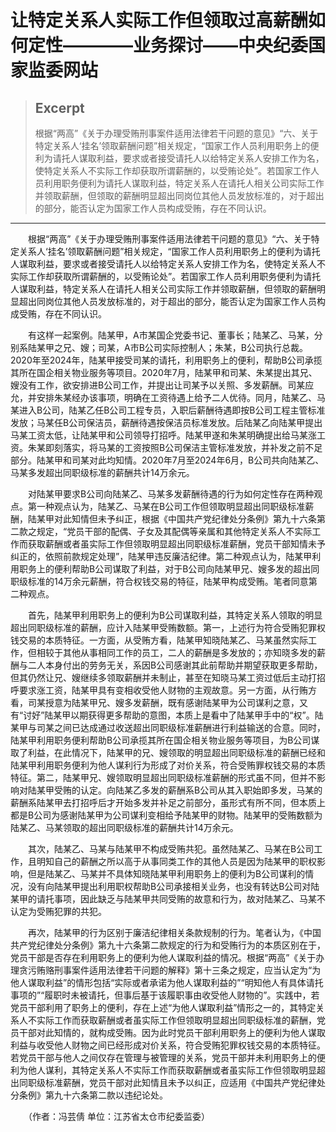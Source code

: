 
# 让特定关系人实际工作但领取过高薪酬如何定性————业务探讨——中央纪委国家监委网站

> ## Excerpt
> 根据“两高”《关于办理受贿刑事案件适用法律若干问题的意见》“六、关于特定关系人‘挂名’领取薪酬问题”相关规定，“国家工作人员利用职务上的便利为请托人谋取利益，要求或者接受请托人以给特定关系人安排工作为名，使特定关系人不实际工作却获取所谓薪酬的，以受贿论处”。若国家工作人员利用职务便利为请托人谋取利益，特定关系人在请托人相关公司实际工作并领取薪酬，但领取的薪酬明显超出同岗位其他人员发放标准的，对于超出的部分，能否认定为国家工作人员构成受贿，存在不同认识。

---
　　根据“两高”《关于办理受贿刑事案件适用法律若干问题的意见》“六、关于特定关系人‘挂名’领取薪酬问题”相关规定，“国家工作人员利用职务上的便利为请托人谋取利益，要求或者接受请托人以给特定关系人安排工作为名，使特定关系人不实际工作却获取所谓薪酬的，以受贿论处”。若国家工作人员利用职务便利为请托人谋取利益，特定关系人在请托人相关公司实际工作并领取薪酬，但领取的薪酬明显超出同岗位其他人员发放标准的，对于超出的部分，能否认定为国家工作人员构成受贿，存在不同认识。

　　有这样一起案例。陆某甲，A市某国企党委书记、董事长；陆某乙、马某，分别系陆某甲之兄、嫂；司某，A市B公司实际控制人；朱某，B公司执行总裁。2020年至2024年，陆某甲接受司某的请托，利用职务上的便利，帮助B公司承揽其所在国企相关物业服务等项目。2020年7月，陆某甲和司某、朱某提出其兄、嫂没有工作，欲安排进B公司工作，并提出让司某予以关照、多发薪酬。司某应允，并安排朱某经办该事项，明确在工资待遇上给予二人优待。同月，陆某乙、马某进入B公司，陆某乙任B公司工程专员，入职后薪酬待遇即按B公司工程主管标准发放；马某任B公司保洁员，薪酬待遇按保洁员标准发放。后陆某乙向陆某甲提出马某工资太低，让陆某甲和公司领导打招呼。陆某甲遂和朱某明确提出给马某涨工资。朱某即刻落实，将马某的工资按照B公司保洁主管标准发放，并补发之前不足部分。陆某甲和司某对此均知情。2020年7月至2024年6月，B公司共向陆某乙、马某多发超出同职级标准的薪酬共计14万余元。

　　对陆某甲要求B公司向陆某乙、马某多发薪酬待遇的行为如何定性存在两种观点。第一种观点认为，陆某乙、马某在B公司工作但领取明显超出同职级标准薪酬，陆某甲对此知情但未予纠正，根据《中国共产党纪律处分条例》第九十六条第二款之规定，“党员干部的配偶、子女及其配偶等亲属和其他特定关系人不实际工作而获取薪酬或者虽实际工作但领取明显超出同职级标准薪酬，党员干部知情未予纠正的，依照前款规定处理”，陆某甲违反廉洁纪律。第二种观点认为，陆某甲利用职务上的便利帮助B公司谋取了利益，对于B公司向陆某甲兄、嫂多发的超出同职级标准的14万余元薪酬，符合权钱交易的特征，陆某甲构成受贿。笔者同意第二种观点。

　　首先，陆某甲利用职务上的便利为B公司谋取利益，其特定关系人领取的明显超出同职级标准的薪酬，应计入陆某甲受贿数额。第一，上述行为符合受贿犯罪权钱交易的本质特征。一方面，从受贿方看，陆某甲知晓陆某乙、马某虽然实际工作，但相较于其他从事相同工作的员工，二人的薪酬是多发放的；亦知晓多发的薪酬与二人本身付出的劳务无关，系因B公司感谢其此前帮助并期望获取更多帮助，但其仍然让兄、嫂继续多领取薪酬并未制止，甚至在知晓马某工资过低后主动打招呼要求涨工资，陆某甲具有变相收受他人财物的主观故意。另一方面，从行贿方看，司某授意为陆某甲兄、嫂多发薪酬，既有感谢陆某甲为公司谋利之意，又有“讨好”陆某甲以期获得更多帮助的意图，本质上是看中了陆某甲手中的“权”。陆某甲与司某之间已达成通过收送超出同职级标准薪酬进行利益输送的合意。同时，陆某甲利用职务便利帮助B公司承揽其所在国企相关物业服务等项目，为B公司谋取了利益，在此情况下，陆某甲的兄、嫂领取的明显超出同职级标准的薪酬已经和陆某甲利用职务便利为他人谋利行为形成了对价关系，符合受贿罪权钱交易的本质特征。第二，陆某甲兄、嫂领取明显超出同职级标准薪酬的形式虽不同，但并不影响对陆某甲受贿的认定。向陆某乙多发的薪酬系B公司从其入职始即多发，马某的薪酬系陆某甲去打招呼后才开始多发并补足之前部分，虽形式有所不同，但本质上都是B公司为感谢陆某甲为公司谋利变相给予陆某甲的财物。陆某甲的受贿数额为陆某乙、马某领取的超出同职级标准的薪酬共计14万余元。

　　其次，陆某乙、马某与陆某甲不构成受贿共犯。虽然陆某乙、马某在B公司工作，且明知自己的薪酬之所以高于从事同类工作的其他人员是因为陆某甲的职权影响，但是陆某乙、马某并不具体知晓陆某甲利用职务上的便利为B公司谋利的情况，没有向陆某甲提出利用职权帮助B公司承接相关业务，也没有转达B公司对陆某甲的请托事项，因此缺乏与陆某甲共同受贿的故意和行为，故对陆某乙、马某不认定为受贿犯罪的共犯。

　　再次，陆某甲的行为区别于廉洁纪律相关条款规制的行为。笔者认为，《中国共产党纪律处分条例》第九十六条第二款规定的行为和受贿行为的本质区别在于，党员干部是否存在利用职务上的便利为他人谋取利益的情况。根据“两高”《关于办理贪污贿赂刑事案件适用法律若干问题的解释》第十三条之规定，应当认定为“为他人谋取利益”的情形包括“实际或者承诺为他人谋取利益的”“明知他人有具体请托事项的”“履职时未被请托，但事后基于该履职事由收受他人财物的”。实践中，若党员干部利用了职务上的便利，存在上述“为他人谋取利益”情形之一的，其特定关系人不实际工作而获取薪酬或者虽实际工作但领取明显超出同职级标准的薪酬，党员干部对此知情的，就构成受贿。因为此时党员干部利用职务上的便利为他人谋取利益与收受他人财物之间已经形成对价关系，符合受贿犯罪权钱交易的本质特征。若党员干部与他人之间仅存在管理与被管理的关系，党员干部并未利用职务上的便利为他人谋利，其特定关系人不实际工作而获取薪酬或者虽实际工作但领取明显超出同职级标准薪酬，党员干部对此知情且未予以纠正，应适用《中国共产党纪律处分条例》第九十六条第二款以违纪论处。

　　（作者：冯芸倩 单位：江苏省太仓市纪委监委）
